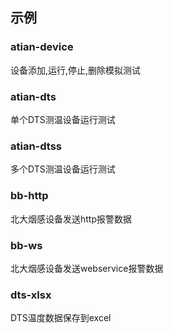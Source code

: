 ## 示例

### atian-device
设备添加,运行,停止,删除模拟测试

### atian-dts
单个DTS测温设备运行测试

### atian-dtss
多个DTS测温设备运行测试

### bb-http
北大烟感设备发送http报警数据

### bb-ws
北大烟感设备发送webservice报警数据

### dts-xlsx
DTS温度数据保存到excel